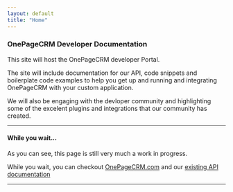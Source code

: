 ```yaml
---
layout: default
title: "Home"
---
```


### OnePageCRM Developer Documentation

This site will host the OnePageCRM developer Portal. 

The site will include documentation for our API, code snippets and boilerplate code examples to help you get up and running and integrating OnePageCRM with your custom application.

We will also be engaging with the devloper community and highlighting some of the excelent plugins and integrations that our community has created.

* * *
#### While you wait...

As you can see, this page is still very much a work in progress.

While you wait, you can checkout [OnePageCRM.com](http://www.onepagecrm.com "OnePageCRM.com") and our [existing API documentation](http://www.onepagecrm.com/api/sales-crm-api.html "OnePageCRM API Documentation")

* * *